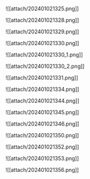 ![[attach/202401021325.png]]

![[attach/202401021328.png]]

![[attach/202401021329.png]]

![[attach/202401021330.png]]

![[attach/202401021330_1.png]]

![[attach/202401021330_2.png]]

![[attach/202401021331.png]]

![[attach/202401021334.png]]

![[attach/202401021344.png]]

![[attach/202401021345.png]]

![[attach/202401021346.png]]



![[attach/202401021350.png]]

![[attach/202401021352.png]]

![[attach/202401021353.png]]

![[attach/202401021356.png]]

